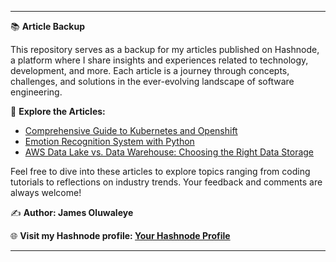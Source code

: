
---

📚 **Article Backup**

This repository serves as a backup for my articles published on Hashnode, a platform where I share insights and experiences related to technology, development, and more. Each article is a journey through concepts, challenges, and solutions in the ever-evolving landscape of software engineering.

🔗 **Explore the Articles:**
- [Comprehensive Guide to Kubernetes and Openshift](https://twelve.hashnode.dev/comprehensive-guide-to-kubernetes-and-openshift)
- [Emotion Recognition System with Python](https://twelve.hashnode.dev/emotion-recognition-system-with-python)
- [AWS Data Lake vs. Data Warehouse: Choosing the Right Data Storage](https://aws.plainenglish.io/aws-data-lake-vs-data-warehouse-choosing-the-right-data-storage-1b09fec5e6d3)

Feel free to dive into these articles to explore topics ranging from coding tutorials to reflections on industry trends. Your feedback and comments are always welcome!

✍️ **Author: James Oluwaleye**

🌐 **Visit my Hashnode profile: [Your Hashnode Profile](https://twelve.hashnode.dev)**

---

